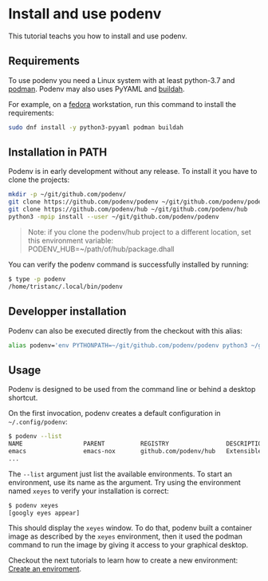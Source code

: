 # Install and use podenv

This tutorial teachs you how to install and use podenv.


## Requirements

To use podenv you need a Linux system with at least python-3.7 and [podman](https://podman.io).
Podenv may also uses PyYAML and [buildah](https://buildah.io).

For example, on a [fedora](https://getfedora.org) workstation, run this command to install the requirements:

```bash
sudo dnf install -y python3-pyyaml podman buildah
```

## Installation in PATH

Podenv is in early development without any release.
To install it you have to clone the projects:

```bash
mkdir -p ~/git/github.com/podenv/
git clone https://github.com/podenv/podenv ~/git/github.com/podenv/podenv
git clone https://github.com/podenv/hub ~/git/github.com/podenv/hub
python3 -mpip install --user ~/git/github.com/podenv/podenv
```

> Note: if you clone the podenv/hub project to a different location, set this
> environment variable: PODENV_HUB=~/path/of/hub/package.dhall

You can verify the podenv command is successfully installed by running:

```bash
$ type -p podenv
/home/tristanc/.local/bin/podenv
```

## Developper installation

Podenv can also be executed directly from the checkout with this alias:

```bash
alias podenv='env PYTHONPATH=~/git/github.com/podenv/podenv python3 ~/git/github.com/podenv/podenv/podenv/main.py'
```


## Usage

Podenv is designed to be used from the command line or behind a desktop shortcut.

On the first invocation, podenv creates a default configuration in `~/.config/podenv`:

```bash
$ podenv --list
NAME                 PARENT          REGISTRY                DESCRIPTION
emacs                emacs-nox       github.com/podenv/hub   Extensible text editor
...
```

The `--list` argument just list the available environments.
To start an environment, use its name as the argument.
Try using the environment named `xeyes` to verify your installation is correct:

```bash
$ podenv xeyes
[googly eyes appear]
```

This should display the `xeyes` window. To do that, podenv built a container
image as described by the `xeyes` environment, then it used the podman command
to run the image by giving it access to your graphical desktop.

Checkout the next tutorials to learn how to create a new environment:
[Create an enviroment](./create.md).
